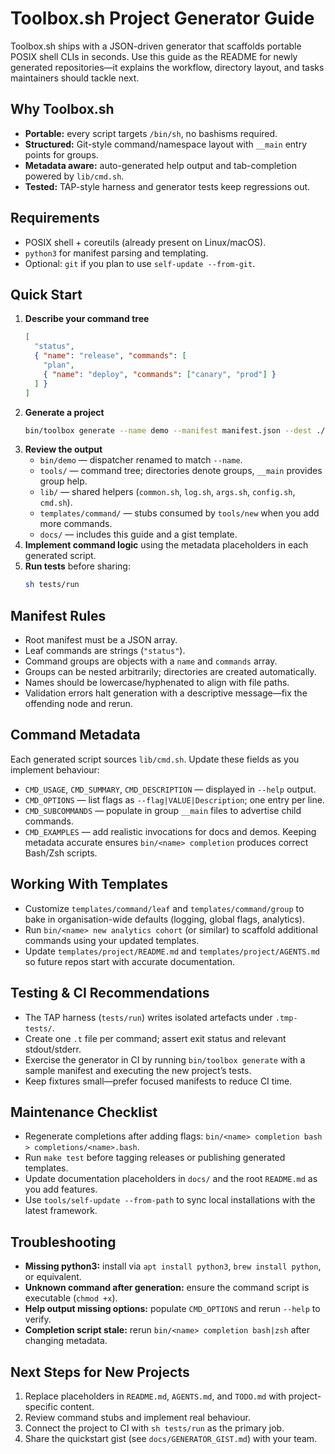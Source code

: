 # Toolbox.sh Project Generator Guide

Toolbox.sh ships with a JSON-driven generator that scaffolds portable POSIX shell CLIs in seconds. Use this guide as the README for newly generated repositories—it explains the workflow, directory layout, and tasks maintainers should tackle next.

## Why Toolbox.sh
- **Portable:** every script targets `/bin/sh`, no bashisms required.
- **Structured:** Git-style command/namespace layout with `__main` entry points for groups.
- **Metadata aware:** auto-generated help output and tab-completion powered by `lib/cmd.sh`.
- **Tested:** TAP-style harness and generator tests keep regressions out.

## Requirements
- POSIX shell + coreutils (already present on Linux/macOS).
- `python3` for manifest parsing and templating.
- Optional: `git` if you plan to use `self-update --from-git`.

## Quick Start
1. **Describe your command tree**
   ```json
   [
     "status",
     { "name": "release", "commands": [
       "plan",
       { "name": "deploy", "commands": ["canary", "prod"] }
     ] }
   ]
   ```
2. **Generate a project**
   ```sh
   bin/toolbox generate --name demo --manifest manifest.json --dest ./demo
   ```
3. **Review the output**
   - `bin/demo` — dispatcher renamed to match `--name`.
   - `tools/` — command tree; directories denote groups, `__main` provides group help.
   - `lib/` — shared helpers (`common.sh`, `log.sh`, `args.sh`, `config.sh`, `cmd.sh`).
   - `templates/command/` — stubs consumed by `tools/new` when you add more commands.
   - `docs/` — includes this guide and a gist template.
4. **Implement command logic** using the metadata placeholders in each generated script.
5. **Run tests** before sharing:
   ```sh
   sh tests/run
   ```

## Manifest Rules
- Root manifest must be a JSON array.
- Leaf commands are strings (`"status"`).
- Command groups are objects with a `name` and `commands` array.
- Groups can be nested arbitrarily; directories are created automatically.
- Names should be lowercase/hyphenated to align with file paths.
- Validation errors halt generation with a descriptive message—fix the offending node and rerun.

## Command Metadata
Each generated script sources `lib/cmd.sh`. Update these fields as you implement behaviour:
- `CMD_USAGE`, `CMD_SUMMARY`, `CMD_DESCRIPTION` — displayed in `--help` output.
- `CMD_OPTIONS` — list flags as `--flag|VALUE|Description`; one entry per line.
- `CMD_SUBCOMMANDS` — populate in group `__main` files to advertise child commands.
- `CMD_EXAMPLES` — add realistic invocations for docs and demos.
Keeping metadata accurate ensures `bin/<name> completion` produces correct Bash/Zsh scripts.

## Working With Templates
- Customize `templates/command/leaf` and `templates/command/group` to bake in organisation-wide defaults (logging, global flags, analytics).
- Run `bin/<name> new analytics cohort` (or similar) to scaffold additional commands using your updated templates.
- Update `templates/project/README.md` and `templates/project/AGENTS.md` so future repos start with accurate documentation.

## Testing & CI Recommendations
- The TAP harness (`tests/run`) writes isolated artefacts under `.tmp-tests/`.
- Create one `.t` file per command; assert exit status and relevant stdout/stderr.
- Exercise the generator in CI by running `bin/toolbox generate` with a sample manifest and executing the new project’s tests.
- Keep fixtures small—prefer focused manifests to reduce CI time.

## Maintenance Checklist
- Regenerate completions after adding flags: `bin/<name> completion bash > completions/<name>.bash`.
- Run `make test` before tagging releases or publishing generated templates.
- Update documentation placeholders in `docs/` and the root `README.md` as you add features.
- Use `tools/self-update --from-path` to sync local installations with the latest framework.

## Troubleshooting
- **Missing python3:** install via `apt install python3`, `brew install python`, or equivalent.
- **Unknown command after generation:** ensure the command script is executable (`chmod +x`).
- **Help output missing options:** populate `CMD_OPTIONS` and rerun `--help` to verify.
- **Completion script stale:** rerun `bin/<name> completion bash|zsh` after changing metadata.

## Next Steps for New Projects
1. Replace placeholders in `README.md`, `AGENTS.md`, and `TODO.md` with project-specific content.
2. Review command stubs and implement real behaviour.
3. Connect the project to CI with `sh tests/run` as the primary job.
4. Share the quickstart gist (see `docs/GENERATOR_GIST.md`) with your team.

